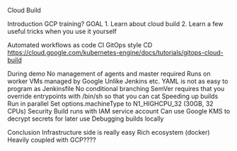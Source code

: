 Cloud Build

Introduction
  GCP training?
  GOAL
    1. Learn about cloud build
    2. Learn a few useful tricks when you use it yourself

Automated workflows as code
  CI
  GitOps style CD
    https://cloud.google.com/kubernetes-engine/docs/tutorials/gitops-cloud-build

During demo
  No management of agents and master required
    Runs on worker VMs managed by Google
    Unlike Jenkins etc.
  YAML is not as easy to program as Jenkinsfile
    No conditional branching
    SemVer requires that you override entrypoints with /bin/sh so that you can cat
  Speeding up builds
    Run in parallel
    Set options.machineType to N1_HIGHCPU_32 (30GB, 32 CPUs)
  Security
    Build runs with IAM service account
    Can use Google KMS to decrypt secrets for later use
  Debugging builds locally
  
Conclusion
  Infrastructure side is really easy
  Rich ecosystem (docker)
  Heavily coupled with GCP????
  
